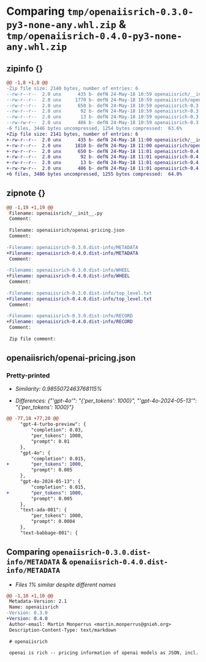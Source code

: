 # Comparing `tmp/openaiisrich-0.3.0-py3-none-any.whl.zip` & `tmp/openaiisrich-0.4.0-py3-none-any.whl.zip`

## zipinfo {}

```diff
@@ -1,8 +1,8 @@
-Zip file size: 2140 bytes, number of entries: 6
--rw-r--r--  2.0 unx      435 b- defN 24-May-18 10:59 openaiisrich/__init__.py
--rw-r--r--  2.0 unx     1770 b- defN 24-May-18 10:59 openaiisrich/openai-pricing.json
--rw-r--r--  2.0 unx      650 b- defN 24-May-18 10:59 openaiisrich-0.3.0.dist-info/METADATA
--rw-r--r--  2.0 unx       92 b- defN 24-May-18 10:59 openaiisrich-0.3.0.dist-info/WHEEL
--rw-r--r--  2.0 unx       13 b- defN 24-May-18 10:59 openaiisrich-0.3.0.dist-info/top_level.txt
--rw-rw-r--  2.0 unx      486 b- defN 24-May-18 10:59 openaiisrich-0.3.0.dist-info/RECORD
-6 files, 3446 bytes uncompressed, 1254 bytes compressed:  63.6%
+Zip file size: 2141 bytes, number of entries: 6
+-rw-r--r--  2.0 unx      435 b- defN 24-May-18 11:00 openaiisrich/__init__.py
+-rw-r--r--  2.0 unx     1810 b- defN 24-May-18 11:00 openaiisrich/openai-pricing.json
+-rw-r--r--  2.0 unx      650 b- defN 24-May-18 11:01 openaiisrich-0.4.0.dist-info/METADATA
+-rw-r--r--  2.0 unx       92 b- defN 24-May-18 11:01 openaiisrich-0.4.0.dist-info/WHEEL
+-rw-r--r--  2.0 unx       13 b- defN 24-May-18 11:01 openaiisrich-0.4.0.dist-info/top_level.txt
+-rw-rw-r--  2.0 unx      486 b- defN 24-May-18 11:01 openaiisrich-0.4.0.dist-info/RECORD
+6 files, 3486 bytes uncompressed, 1255 bytes compressed:  64.0%
```

## zipnote {}

```diff
@@ -1,19 +1,19 @@
 Filename: openaiisrich/__init__.py
 Comment: 
 
 Filename: openaiisrich/openai-pricing.json
 Comment: 
 
-Filename: openaiisrich-0.3.0.dist-info/METADATA
+Filename: openaiisrich-0.4.0.dist-info/METADATA
 Comment: 
 
-Filename: openaiisrich-0.3.0.dist-info/WHEEL
+Filename: openaiisrich-0.4.0.dist-info/WHEEL
 Comment: 
 
-Filename: openaiisrich-0.3.0.dist-info/top_level.txt
+Filename: openaiisrich-0.4.0.dist-info/top_level.txt
 Comment: 
 
-Filename: openaiisrich-0.3.0.dist-info/RECORD
+Filename: openaiisrich-0.4.0.dist-info/RECORD
 Comment: 
 
 Zip file comment:
```

## openaiisrich/openai-pricing.json

### Pretty-printed

 * *Similarity: 0.9855072463768115%*

 * *Differences: {"'gpt-4o'": "{'per_tokens': 1000}", "'gpt-4o-2024-05-13'": "{'per_tokens': 1000}"}*

```diff
@@ -77,18 +77,20 @@
     "gpt-4-turbo-preview": {
         "completion": 0.03,
         "per_tokens": 1000,
         "prompt": 0.01
     },
     "gpt-4o": {
         "completion": 0.015,
+        "per_tokens": 1000,
         "prompt": 0.005
     },
     "gpt-4o-2024-05-13": {
         "completion": 0.015,
+        "per_tokens": 1000,
         "prompt": 0.005
     },
     "text-ada-001": {
         "per_tokens": 1000,
         "prompt": 0.0004
     },
     "text-babbage-001": {
```

## Comparing `openaiisrich-0.3.0.dist-info/METADATA` & `openaiisrich-0.4.0.dist-info/METADATA`

 * *Files 1% similar despite different names*

```diff
@@ -1,10 +1,10 @@
 Metadata-Version: 2.1
 Name: openaiisrich
-Version: 0.3.0
+Version: 0.4.0
 Author-email: Martin Monperrus <martin.monperrus@gnieh.org>
 Description-Content-Type: text/markdown
 
 # openaiisrich
 
 openai is rich -- pricing information of openai models as JSON, incl. prompt and completion costs (`n_context_tokens_total`, `n_generated_tokens_total`).
```

